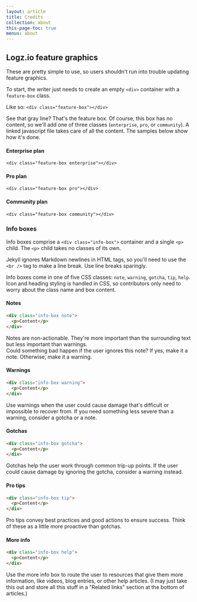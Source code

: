 ```yaml
---
layout: article
title: Credits
collection: about
this-page-toc: true
menus: about
---
```


## Logz.io feature graphics
These are pretty simple to use, so users shouldn't run into trouble updating feature graphics.

To start, the writer just needs to create an empty `<div>` container with a `feature-box` class.

Like so: `<div class="feature-box"></div>`

<div class="feature-box"></div>


See that gray line? That's the feature box. Of course, this box has no content, so we'll add one of three classes (`enterprise`, `pro`, or `community`). A linked javascript file takes care of all the content. The samples below show how it's done.

#### Enterprise plan
`<div class="feature-box enterprise"></div>`
<div class="feature-box enterprise"></div>

#### Pro plan
`<div class="feature-box pro"></div>`
<div class="feature-box pro"></div>

#### Community plan
`<div class="feature-box community"></div>`
<div class="feature-box community"></div>

### Info boxes
Info boxes comprise a `<div class="info-box">` container and a single `<p>` child. The `<p>` child takes no classes of its own.

Jekyll ignores Markdown newlines in HTML tags, so you'll need to use the `<br />` tag to make a line break. Use line breaks sparingly.

Info boxes come in one of five CSS classes: `note`, `warning`, `gotcha`, `tip`, `help`. Icon and heading styling is handled in CSS, so contributors only need to worry about the class name and box content.


#### Notes
```html
<div class="info-box note">
  <p>Content</p>
</div>
```
<p> </p>
<div class="info-box note"><p>Notes are non-actionable. They're more important than the surrounding text but less important than warnings. <br />
Could something bad happen if the user ignores this note? If yes, make it a note. Otherwise, make it a warning.</p></div>

#### Warnings
```html
<div class="info-box warning">
  <p>Content</p>
</div>
```
<p> </p>
<div class="info-box warning"><p>Use warnings when the user could cause damage that's difficult or impossible to recover from. If you need something less severe than a warning, consider a gotcha or a note.</p></div>

#### Gotchas
````html
<div class="info-box gotcha">
  <p>Content</p>
</div>
````
<p> </p>
<div class="info-box gotcha"><p>Gotchas help the user work through common trip-up points. If the user could cause damage by ignoring the gotcha, consider a warning instead.</p></div>

#### Pro tips
````html
<div class="info-box tip">
  <p>Content</p>
</div>
````
<p> </p>
<div class="info-box tip"><p>Pro tips convey best practices and good actions to ensure success. Think of these as a little more proactive than gotchas.</p></div>

#### More info
````html
<div class="info-box help">
  <p>Content</p>
</div>
````
<p> </p>
<div class="info-box help"><p>Use the more info box to route the user to resources that give them more information, like videos, blog entries, or other help articles. (I may just take this out and store all this stuff in a "Related links" section at the bottom of articles.)</p></div>
